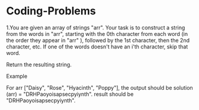 # Coding-Problems

1.You are given an array of strings "arr". Your task is to construct a string from the words in "arr", starting with the 0th character from each word
(in the order they appear in "arr" ), followed by the 1st character, then the 2nd character, etc. If one of the words doesn't have an i'th character, skip that word.

Return the resulting string.

Example

For arr ["Daisy", "Rose", "Hyacinth", "Poppy"], the output should be solution (arr) = "DRHPaoyoisapsecpyiynth".
result should be "DRHPaoyoisapsecpyiynth".
